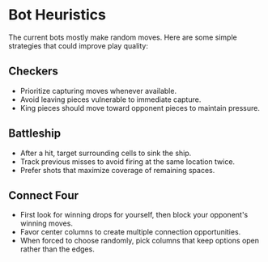 # Bot Heuristics

The current bots mostly make random moves. Here are some simple strategies that could improve play quality:

## Checkers
- Prioritize capturing moves whenever available.
- Avoid leaving pieces vulnerable to immediate capture.
- King pieces should move toward opponent pieces to maintain pressure.

## Battleship
- After a hit, target surrounding cells to sink the ship.
- Track previous misses to avoid firing at the same location twice.
- Prefer shots that maximize coverage of remaining spaces.

## Connect Four
- First look for winning drops for yourself, then block your opponent's winning moves.
- Favor center columns to create multiple connection opportunities.
- When forced to choose randomly, pick columns that keep options open rather than the edges.
